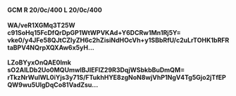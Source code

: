 #### GCM R 20/0c/400 L 20/0c/400
**WA/veR1XGMq3T25W**<br/>**c91SoHq15FcDfQrDpGP1WtWPVKAd+Y6DCRw1Mn1Rj5Y=**<br/>**vke0/y4JFe58QJtCZlyZH6c2hZisiNdHOcVh+y1SBbRfU/c2uLrTOHK1bRFRtaBPV4NQrpXQXAw6x5yH...**<br/><br/>
**LZoBYyxOnQAE0lmk**<br/>**sO2AILDb2Uo0MQUmwIBJIEFIZ29R3DqjWSbkbBuDmQM=**<br/>**rTkzNrWulWL0iYjs3y71S/FTukhHYE8zgNoN8wjVhP1NgV4Tg5Gjo2jTfEPQW9wu5UlgDqCo81VadZsu...**